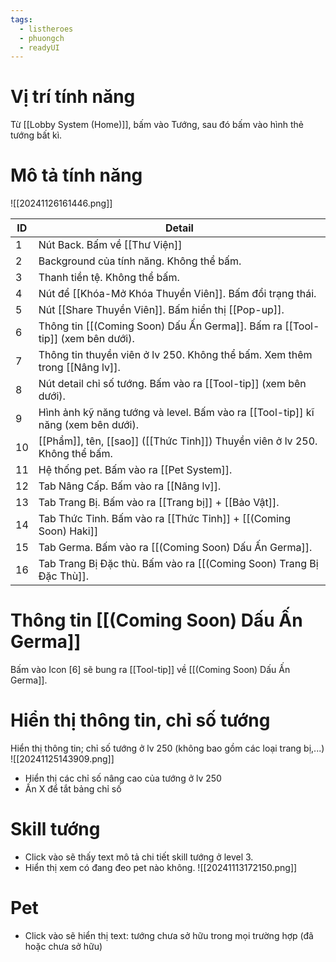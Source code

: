```yaml
---
tags:
  - listheroes
  - phuongch
  - readyUI
---
```

# Vị trí tính năng
Từ [[Lobby System (Home)]], bấm vào Tướng, sau đó bấm vào hình thẻ tướng bất kì.

# Mô tả tính năng
![[20241126161446.png]]

| ID  | Detail                                                                           |
| --- | -------------------------------------------------------------------------------- |
| 1   | Nút Back. Bấm về [[Thư Viện]]                                                    |
| 2   | Background của tính năng. Không thể bấm.                                         |
| 3   | Thanh tiền tệ. Không thể bấm.                                                    |
| 4   | Nút để [[Khóa-Mở Khóa Thuyền Viên]]. Bấm đổi trạng thái.                         |
| 5   | Nút [[Share Thuyền Viên]]. Bấm hiển thị [[Pop-up]].                              |
| 6   | Thông tin [[(Coming Soon) Dấu Ấn Germa]]. Bấm ra [[Tool-tip]] (xem bên dưới).    |
| 7   | Thông tin thuyền viên ở lv 250. Không thể bấm. Xem thêm trong [[Nâng lv]].       |
| 8   | Nút detail chỉ số tướng. Bấm vào ra [[Tool-tip]] (xem bên dưới).                 |
| 9   | Hình ảnh kỹ năng tướng và level. Bấm vào ra [[Tool-tip]] kĩ năng (xem bên dưới). |
| 10  | [[Phẩm]], tên, [[sao]] ([[Thức Tỉnh]]) Thuyền viên ở lv 250. Không thể bấm.      |
| 11  | Hệ thống pet. Bấm vào ra [[Pet System]].                                         |
| 12  | Tab Nâng Cấp. Bấm vào ra [[Nâng lv]].                                            |
| 13  | Tab Trang Bị. Bấm vào ra [[Trang bị]] + [[Bảo Vật]].                             |
| 14  | Tab Thức Tỉnh. Bấm vào ra [[Thức Tỉnh]] + [[(Coming Soon) Haki]]                 |
| 15  | Tab Germa. Bấm vào ra [[(Coming Soon) Dấu Ấn Germa]].                            |
| 16  | Tab Trang Bị Đặc thù. Bấm vào ra [[(Coming Soon) Trang Bị Đặc Thù]].                           |

# Thông tin [[(Coming Soon) Dấu Ấn Germa]]
Bấm vào Icon [6] sẽ bung ra [[Tool-tip]] về [[(Coming Soon) Dấu Ấn Germa]].

# Hiển thị thông tin, chỉ số tướng
Hiển thị thông tin; chỉ số tướng ở lv 250 (không bao gồm các loại trang bị,...)
![[20241125143909.png]]![]()
- Hiển thị các chỉ số nâng cao của tướng ở lv 250
- Ấn X để tắt bảng chỉ số
# Skill tướng
- Click vào sẽ thấy text mô tả chi tiết skill tướng ở level 3.
- Hiển thị xem có đang đeo pet nào không.
![[20241113172150.png]]
# Pet
- Click vào sẽ hiển thị text: tướng chưa sở hữu trong mọi trường hợp (đã hoặc chưa sở hữu)